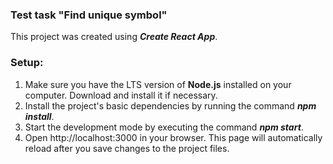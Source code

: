 ### Test task "Find unique symbol"

This project was created using **_Create React App_**.

### Setup:

1. Make sure you have the LTS version of **Node.js** installed on your computer. Download and install it if necessary.
2. Install the project's basic dependencies by running the command **_npm install_**.
3. Start the development mode by executing the command **_npm start_**.
4. Open http://localhost:3000 in your browser. This page will automatically reload after you save changes to the project files.
